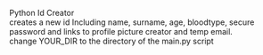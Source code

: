 Python Id Creator<br>
creates a new id Including name, surname, age, bloodtype, secure password and links to profile picture creator and temp email.<br>
change YOUR_DIR to the directory of the main.py script
